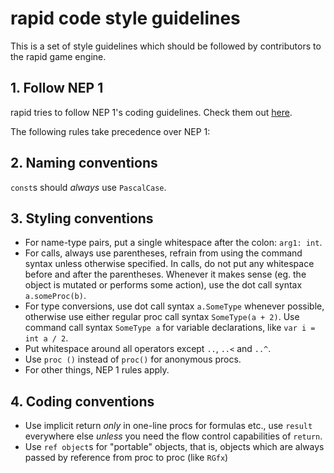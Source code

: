 # rapid code style guidelines

This is a set of style guidelines which should be followed by contributors to
the rapid game engine.

## 1. Follow NEP 1

rapid tries to follow NEP 1's coding guidelines. Check them out [here](https://nim-lang.org/docs/nep1.html).

The following rules take precedence over NEP 1:

## 2. Naming conventions

`const`s should *always* use `PascalCase`.

## 3. Styling conventions

 - For name-type pairs, put a single whitespace after the colon: `arg1: int`.
 - For calls, always use parentheses, refrain from using the command syntax
   unless otherwise specified. In calls, do not put any whitespace before and
   after the parentheses. Whenever it makes sense (eg. the object is mutated or
   performs some action), use the dot call syntax `a.someProc(b)`.
 - For type conversions, use dot call syntax `a.SomeType` whenever possible,
   otherwise use either regular proc call syntax `SomeType(a + 2)`. Use command
   call syntax `SomeType a` for variable declarations, like `var i = int a / 2`.
 - Put whitespace around all operators except `..`, `..<` and `..^`.
 - Use `proc ()` instead of `proc()` for anonymous procs.
 - For other things, NEP 1 rules apply.

## 4. Coding conventions

 - Use implicit return *only* in one-line procs for formulas etc., use `result`
   everywhere else *unless* you need the flow control capabilities of `return`.
 - Use `ref object`s for "portable" objects, that is, objects which are always
   passed by reference from proc to proc (like `RGfx`)
